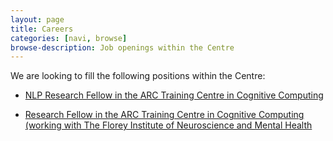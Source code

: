 ```yaml
---
layout: page
title: Careers
categories: [navi, browse]
browse-description: Job openings within the Centre
---
```

We are looking to fill the following positions within the Centre:

* [NLP Research Fellow in the ARC Training Centre in Cognitive Computing](http://jobs.unimelb.edu.au/caw/en/job/897690/research-fellow)

* [Research Fellow in the ARC Training Centre in Cognitive Computing (working with The Florey Institute of Neuroscience and Mental Health](http://jobs.unimelb.edu.au/caw/en/job/897757/postdoctoral-research-fellow)
